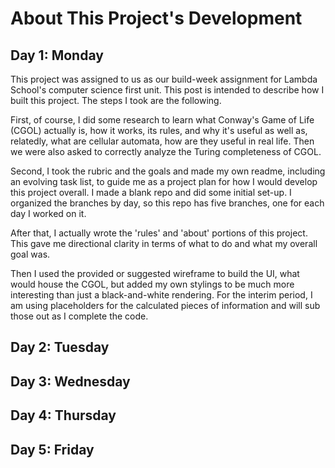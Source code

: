 # About This Project's Development

## Day 1:  Monday

This project was assigned to us as our build-week assignment for Lambda School's computer science first unit.  This post is intended to describe how I built this project.  The steps I took are the following.

First, of course, I did some research to learn what Conway's Game of Life (CGOL) actually is, how it works, its rules, and why it's useful as well as, relatedly, what are cellular automata, how are they useful in real life.  Then we were also asked to correctly analyze the Turing completeness of CGOL.  

Second, I took the rubric and the goals and made my own readme, including an evolving task list, to guide me as a project plan for how I would develop this project overall.  I made a blank repo and did some initial set-up.  I organized the branches by day, so this repo has five branches, one for each day I worked on it.

After that, I actually wrote the 'rules' and 'about' portions of this project.  This gave me directional clarity in terms of what to do and what my overall goal was.

Then I used the provided or suggested wireframe to build the UI, what would house the CGOL, but added my own stylings to be much more interesting than just a black-and-white rendering.  For the interim period, I am using placeholders for the calculated pieces of information and will sub those out as I complete the code.

## Day 2:  Tuesday

## Day 3:  Wednesday

## Day 4:  Thursday

## Day 5:  Friday
